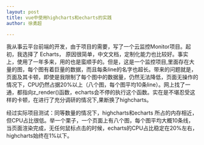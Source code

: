 ```yaml
---
layout: post
title: vue中使用highcharts和echarts的实践
author: 徐勇超

---
```


  我从事云平台前端的开发，由于项目的需要，写了一个云监控Monitor项目。起初，我选择了 Echarts， 原因很简单，中文文档，定制化能力也比较好。事实上，使用了一年多来，用的也是蛮顺手的。但是，这是一个监控项目,里面存在大量的图，每个图有着巨量的数据，而且每条line的名字也超长。带来的问题就是，页面及其卡顿，即使是我限制了每个图中的数据量，仍然无法降低，页面无操作的情况下，CPU仍然占据20%以上（八个图，每个图平均10条line）。网上找了一通，都指向z_render()函数，echarts会不停的执行这个函数。实在是不堪忍受这样的卡顿，在进行了充分调研的情况下,果断换了highcharts。

  经过实际项目测试：同等数量的情况下，highcharts和echarts 所占的内存相近，但CPU占比很低。举一个栗子，一个页面上有八个图，每个图平均大概10条线，当页面渲染完成，无任何鼠标点击的时候，echarts的CPU占比稳定在20%左右，highcharts始终在1%以下。


